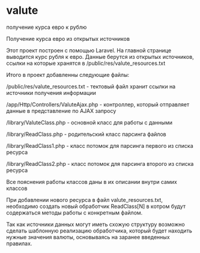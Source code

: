 # valute
получение курса евро к рублю


Получение курса евро из открытых источников

Этот проект построен с помощью Laravel. На главной странице выводится курс рубля к евро. Данные берутся из открытых источников, ссылки на которые хранятся в /public/res/valute_resources.txt

Итого в проект добавленны следующие файлы:

/public/res/valute_resources.txt - тектовый файл хранит ссылки на источники получения информации

/app/Http/Controllers/ValuteAjax.php - контроллер, который отправляет данные в представление по AJAX запросу

/library/ValuteClass.php - основной класс для работы с данными

/library/ReadClass.php - родительский класс парсинга файлов

/library/ReadClass1.php - класс потомок для парсинга первого из списка ресурса

/library/ReadClass2.php - класс потомок для парсинга второго из списка ресурса

Все пояснения работы классов даны в их описании внутри самих классов

При добавлении нового ресурса в файл valute_resources.txt, необходимо создать новый обработчик ReadClass[N] в котром будут содержаться методы работы с конкретным файлом.

Так как источники данных могут иметь схожую структуру возможно сделать шаблонную реализацию обработчика, который будет находить нужные значения валюты, основываясь на заранее введенных правилах.


